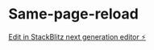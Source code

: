 # Same-page-reload

[Edit in StackBlitz next generation editor ⚡️](https://stackblitz.com/~/github.com/ravibhojani1604/Same-page-reload)